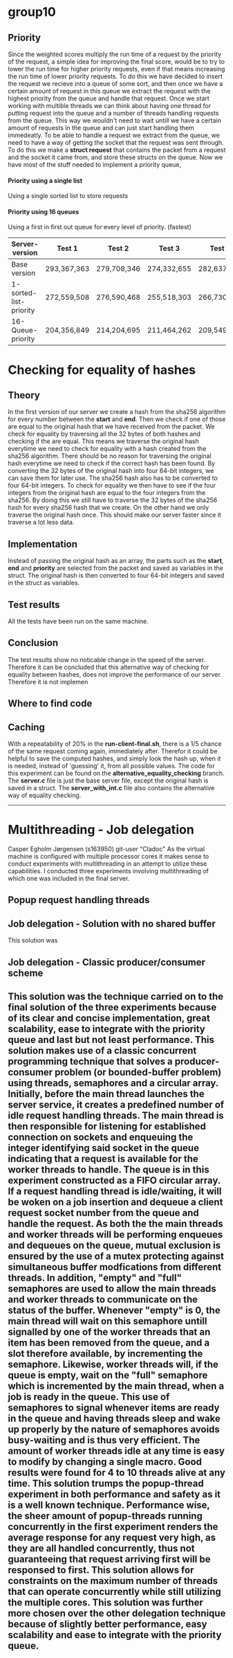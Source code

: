 # group10

## Priority
Since the weighted scores multiply the run time of a request by the priority of the request, a simple idea for improving the final score, would be to try to lower the run time for higher priority requests, even if that means increasing the run time of lower priority requests.
To do this we have decided to insert the request we recieve into a queue of some sort, and then once we have a certain amount of request in this queue we extract the request with the highest priority from the queue and handle that request. Once we start working with multible threads we can think about having one thread for putting request into the queue and a number of threads handling requests from the queue. This way we wouldn't need to wait untill we have a certain amount of requests in the queue and can just start handling them immedeatly.
To be able to handle a request we extract from the queue, we need to have a way of getting the socket that the request was sent through. To do this we make a __struct request__ that contains the packet from a request and the socket it came from, and store these structs on the queue.
Now we have most of the stuff needed to implement a priority queue, 
#### Priority using a single list
Using a single sorted list to store requests

#### Priority using 16 queues
Using a first in first out queue for every level of priority. (fastest)

Server-version | Test 1 | Test 2 | Test 3 | Test 4 | Test 5 | Average score
---------------|--------|--------|--------|--------|--------|--------------
Base version | 293,367,363 | 279,708,346 | 274,332,655 | 282,637,657 | 276,751,659 | 285,054,511
1-sorted-list-priority | 272,559,508 | 276,590,468 | 255,518,303 | 266,730,014 | 254,159,835 | 263,359,672
16-Queue-priority |204,356,849 | 214,204,695 | 211,464,262 | 209,549,930 | 210,652,128 | 207,504,489




# Checking for equality of hashes

## Theory
In the first version of our server we create a hash from the sha256 algorithm for every number between the __start__ and __end__. Then we check if one of those are equal to the original hash that we have received from the packet. We check for equality by traversing all the 32 bytes of both hashes and checking if the are equal. This means we traverse the original hash everytime we need to check for equality with a hash created from the sha256 algorithm. There should be no reason for traversing the original hash everytime we need to check if the correct hash has been found. By converting the 32 bytes of the original hash into four 64-bit integers, we can save them for later use. The sha256 hash also has to be converted to four 64-bit integers. To check for equality we then have to see if the four integers from the original hash are equal to the four integers from the sha256. By doing this we still have to traverse the 32 bytes of the sha256 hash for every sha256 hash that we create. On the other hand we only traverse the original hash once. This should make our server faster since it traverse a lot less data. 

## Implementation
Instead of passing the original hash as an array, the parts such as the __start__, __end__ and __priority__ are selected from the packet and saved as variables in the struct. The original hash is then converted to four 64-bit integers and saved in the struct as variables.

## Test results
All the tests have been run on the same machine.        
## Conclusion
The test results show no noticable change in the speed of the server. Therefore it can be concluded that this alternative way of checking for equality between hashes, does not improve the performance of our server. Therefore it is not implemen

## Where to find code

## Caching
With a repeatability of 20% in the __run-client-final.sh__, there is a 1/5 chance of the same request coming again, immediately after. Therefor it could be helpful to save the computed hashes, and simply look the hash up, when it is needed, instead of 'guessing' it, from all possible values.
The code for this experiment can be found on the __alternative_equality_checking__ branch. The __server.c__ file is just the base server file, except the original hash is saved in a struct. The __server_with_int.c__ file also contains the alternative way of equality checking.

----------------------------------
# Multithreading - Job delegation
Casper Egholm Jørgensen (s163950) git-user "Cladoc"
As the virtual machine is configured with multiple processor cores it makes sense to conduct experiments with multithreading in an attempt to utilize these capabilities.
I conducted three experiments involving multithreading of which one was included in the final server.

## Popup request handling threads

## Job delegation - Solution with no shared buffer
This solution was 
## Job delegation - Classic producer/consumer scheme
This solution was the technique carried on to the final solution of the three experiments because of its clear and concise implementation, great scalability, ease to integrate with the priority queue and last but not least performance.
This solution makes use of a classic concurrent programming technique that solves a producer-consumer problem (or bounded-buffer problem) using threads, semaphores and a circular array. Initially, before the main thread launches the server service, it creates a predefined number of idle request handling threads. The main thread is then responsible for listening for established connection on sockets and enqueuing the integer identifying said socket in the queue indicating that a request is available for the worker threads to handle. 
The queue is in this experiment constructed as a FIFO circular array. If a request handling thread is idle/waiting, it will be woken on a job insertion and dequeue a client request socket number from the queue and handle the request.
As both the the main threads and worker threads will be performing enqueues and dequeues on the queue, mutual exclusion is ensured by the use of a mutex protecting against simultaneous buffer modfications from different threads. In addition, "empty" and "full" semaphores are used to allow the main threads and worker threads to communicate on the status of the buffer. Whenever "empty" is 0, the main thread will wait on this semaphore untill signalled by one of the worker threads that an item has been removed from the queue, and a slot therefore available, by incrementing the semaphore. Likewise, worker threads will, if the queue is empty, wait on the "full" semaphore which is incremented by the main thread, when a job is ready in the queue.
This use of semaphores to signal whenever items are ready in the queue and having threads sleep and wake up properly by the nature of semaphores avoids busy-waiting and is thus very efficient. The amount of worker threads idle at any time is easy to modify by changing a single macro. Good results were found for 4 to 10 threads alive at any time.
This solution trumps the popup-thread experiment in both performance and safety as it is a well known technique. Performance wise, the sheer amount of popup-threads running concurrently in the first experiment renders the average response for any request very high, as they are all handled concurrently, thus not guaranteeing that request arriving first will be responsed to first. This solution allows for constraints on the maximum number of threads that can operate concurrently while still utilizing the multiple cores. 
This solution was further more chosen over the other delegation technique because of slightly better performance, easy scalability and ease to integrate with the priority queue. 
----------------------------------








